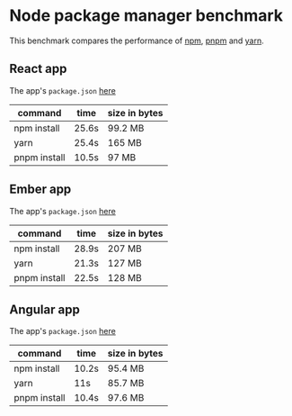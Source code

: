 # Node package manager benchmark

This benchmark compares the performance of [npm](https://github.com/npm/npm), [pnpm](https://github.com/pnpm/pnpm) and [yarn](https://github.com/yarnpkg/yarn).

## React app

The app's `package.json` [here](./fixtures/react-app/package.json)

| command | time | size in bytes |
| --- | --- | --- |
| npm install | 25.6s | 99.2 MB |
| yarn | 25.4s | 165 MB |
| pnpm install | 10.5s | 97 MB |

## Ember app

The app's `package.json` [here](./fixtures/ember-quickstart/package.json)

| command | time | size in bytes |
| --- | --- | --- |
| npm install | 28.9s | 207 MB |
| yarn | 21.3s | 127 MB |
| pnpm install | 22.5s | 128 MB |

## Angular app

The app's `package.json` [here](./fixtures/angular-quickstart/package.json)

| command | time | size in bytes |
| --- | --- | --- |
| npm install | 10.2s | 95.4 MB |
| yarn | 11s | 85.7 MB |
| pnpm install | 10.4s | 97.6 MB |